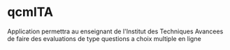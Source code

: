 # qcmITA
Application permettra au enseignant de l'Institut des Techniques Avancees de faire des evaluations de type questions a choix multiple en ligne
